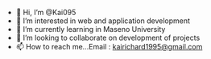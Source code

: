 - 👋 Hi, I’m @Kai095
- 👀 I’m interested in web and application development
- 🌱 I’m currently learning in Maseno University
- 💞️ I’m looking to collaborate on development of projects
- 📫 How to reach me...Email : kairichard1995@gmail.com

<!---
Kai095/Kai095 is a ✨ special ✨ repository because its `README.md` (this file) appears on your GitHub profile.
You can click the Preview link to take a look at your changes.
--->
